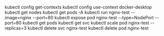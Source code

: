 kubectl config get-contexts
kubectl config use-context docker-desktop
kubectl get nodes
kubectl get pods -A
kubectl run nginx-test --image=nginx --port=80
kubectl expose pod nginx-test --type=NodePort --port=80
kubectl get pods
kubectl get svc
kubectl scale pod nginx-test --replicas=3
kubectl delete svc nginx-test
kubectl delete pod nginx-test
